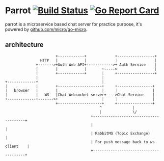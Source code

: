 # Parrot [![Build Status](https://travis-ci.org/peonone/parrot.svg?branch=master)](https://travis-ci.org/peonone/parrot) [![Go Report Card](https://goreportcard.com/badge/peonone/parrot)](https://goreportcard.com/report/github.com/peonone/parrot)

parrot is a microservice based chat server for practice purpose, it's powered by [github.com/micro/go-micro](https://github.com/micro/go-micro).

## architecture
```
                       +------------+             +-----------------+
                HTTP   |            |             |                 |
              +------->+Auth Web API+------------>+ Auth Service    |
              |        |            |       +----->                 |
              |        +------------+       |     +-----------------+
              |                             |
+-------------+                             |
|             |        +--------------------+     +----------------+
|   browser   |        |                    |     |                |
|             |   WS   |Chat Websocket server+---->Chat Service    |
+-------------+------->+                    |     |                |
                       +--------------------+     +----------------+
                                           ^              |
                                           |              \/
                                       +---------------------------------------+
                                       |                                       |
                                       | RabbitMQ (Topic Exchange)             |
                                       | For push message back to ws client    |
                                       +---------------------------------------+
```